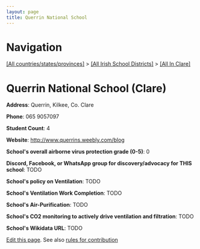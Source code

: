 ```yaml
---
layout: page
title: Querrin National School
---
```

# Navigation

[[All countries/states/provinces]](../../..) > [[All Irish School Districts]](../..) > [[All In Clare]](..)

# Querrin National School (Clare)

**Address**: Querrin, Kilkee, Co. Clare

**Phone**: 065 9057097

**Student Count**: 4

**Website**: <http://www.querrins.weebly.com/blog>

**School's overall airborne virus protection grade (0-5)**: 0

**Discord, Facebook, or WhatsApp group for discovery/advocacy for THIS school**: TODO

**School's policy on Ventilation**: TODO

**School's Ventilation Work Completion**: TODO

**School's Air-Purification**: TODO

**School's CO2 monitoring to actively drive ventilation and filtration**: TODO

**School's Wikidata URL**: TODO


[Edit this page](https://github.com/ventilate-schools/Ireland/edit/main/./Clare/Querrin_National_School.md). See also [rules for contribution](../../../contribution-rules/)